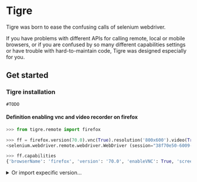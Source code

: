 # Tigre

Tigre was born to ease the confusing calls of selenium webdriver.

If you have problems with different APIs for calling remote, local or mobile browsers, or if you are confused by so many different capabilities settings or have trouble with hard-to-maintain code, Tigre was designed especially for you.

## Get started

### Tigre installation

`#TODO`

#### Definition enabling vnc and video recorder on firefox
```Python
>>> from tigre.remote import firefox

>>> ff = firefox.version(70.0).vnc(True).resolution('800x600').video(True).build()
<selenium.webdriver.remote.webdriver.WebDriver (session="38f70e50-6009-4623-8969-34a9331ebf0a")>

>>> ff.capabilities
{'browserName': 'firefox', 'version': '70.0', 'enableVNC': True, 'screenResolution': '800x600', 'enableVideo': True}
```

<details markdown="1">
<summary>Or import expecific version...</summary>

You can call directly what version you want <code>firefox70</code>

```python hl_lines="1 5"
>>> from tigre.remote import firefox70

>>> ff = firefox.vnc(True).resolution('800x600').video(True)
ff.capabilities
{'browserName': 'firefox', 'version': '70', 'enableVNC': True, 'screenResolution': '800x600', 'enableVideo': True}
```

</details>
